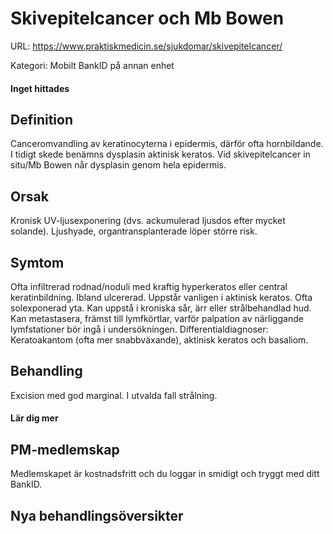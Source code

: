 # Skivepitelcancer och Mb Bowen

URL: https://www.praktiskmedicin.se/sjukdomar/skivepitelcancer/



Kategori: Mobilt BankID på annan enhet

#### Inget hittades

## Definition

Canceromvandling av keratinocyterna i epidermis, därför ofta hornbildande. I tidigt skede benämns dysplasin aktinisk keratos. Vid skivepitelcancer in situ/Mb Bowen når dysplasin genom hela epidermis.

## Orsak

Kronisk UV-ljusexponering (dvs. ackumulerad ljusdos efter mycket solande). Ljushyade, organtransplanterade löper större risk.

## Symtom

Ofta infiltrerad rodnad/noduli med kraftig hyperkeratos eller central keratinbildning. Ibland ulcererad. Uppstår vanligen i aktinisk keratos. Ofta solexponerad yta. Kan uppstå i kroniska sår, ärr eller strålbehandlad hud. Kan metastasera, främst till lymfkörtlar, varför palpation av närliggande lymfstationer bör ingå i undersökningen.
Differentialdiagnoser: Keratoakantom (ofta mer snabbväxande), aktinisk keratos och basaliom.

## Behandling

Excision med god marginal. I utvalda fall strålning.

#### Lär dig mer

## PM-medlemskap

Medlemskapet är kostnadsfritt och du loggar in smidigt och tryggt med ditt BankID.

## Nya behandlingsöversikter


